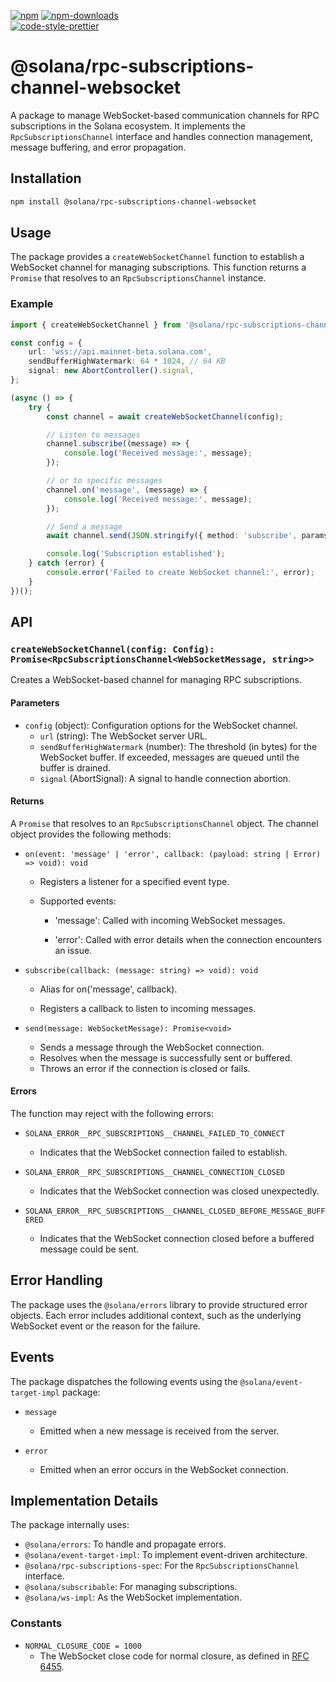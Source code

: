 [![npm][npm-image]][npm-url]
[![npm-downloads][npm-downloads-image]][npm-url]
<br />
[![code-style-prettier][code-style-prettier-image]][code-style-prettier-url]

[code-style-prettier-image]: https://img.shields.io/badge/code_style-prettier-ff69b4.svg?style=flat-square
[code-style-prettier-url]: https://github.com/prettier/prettier
[npm-downloads-image]: https://img.shields.io/npm/dm/@solana/rpc-subscriptions-channel-websocket/next.svg?style=flat
[npm-image]: https://img.shields.io/npm/v/@solana/rpc-subscriptions-channel-websocket/next.svg?style=flat
[npm-url]: https://www.npmjs.com/package/@solana/rpc-subscriptions-channel-websocket/v/next

# @solana/rpc-subscriptions-channel-websocket

A package to manage WebSocket-based communication channels for RPC subscriptions in the Solana ecosystem. It implements the `RpcSubscriptionsChannel` interface and handles connection management, message buffering, and error propagation.

## Installation

```bash
npm install @solana/rpc-subscriptions-channel-websocket
```

## Usage

The package provides a `createWebSocketChannel` function to establish a WebSocket channel for managing subscriptions. This function returns a `Promise` that resolves to an `RpcSubscriptionsChannel` instance.

### Example

```typescript
import { createWebSocketChannel } from '@solana/rpc-subscriptions-channel-websocket';

const config = {
    url: 'wss://api.mainnet-beta.solana.com',
    sendBufferHighWatermark: 64 * 1024, // 64 KB
    signal: new AbortController().signal,
};

(async () => {
    try {
        const channel = await createWebSocketChannel(config);

        // Listen to messages
        channel.subscribe((message) => {
            console.log('Received message:', message);
        });

        // or to specific messages
        channel.on('message', (message) => {
            console.log('Received message:', message);
        });

        // Send a message
        await channel.send(JSON.stringify({ method: 'subscribe', params: [] }));

        console.log('Subscription established');
    } catch (error) {
        console.error('Failed to create WebSocket channel:', error);
    }
})();
```

## API

### `createWebSocketChannel(config: Config): Promise<RpcSubscriptionsChannel<WebSocketMessage, string>>`

Creates a WebSocket-based channel for managing RPC subscriptions.

#### Parameters

- `config` (object): Configuration options for the WebSocket channel.
  - `url` (string): The WebSocket server URL.
  - `sendBufferHighWatermark` (number): The threshold (in bytes) for the WebSocket buffer. If exceeded, messages are queued until the buffer is drained.
  - `signal` (AbortSignal): A signal to handle connection abortion.

#### Returns

A `Promise` that resolves to an `RpcSubscriptionsChannel` object. The channel object provides the following methods:
- `on(event: 'message' | 'error', callback: (payload: string | Error) => void): void`

  - Registers a listener for a specified event type.

  - Supported events:

    - 'message': Called with incoming WebSocket messages.

    - 'error': Called with error details when the connection encounters an issue.

- `subscribe(callback: (message: string) => void): void`

  - Alias for on('message', callback).

  - Registers a callback to listen to incoming messages.

- `send(message: WebSocketMessage): Promise<void>`

  - Sends a message through the WebSocket connection.
  - Resolves when the message is successfully sent or buffered.
  - Throws an error if the connection is closed or fails.

#### Errors

The function may reject with the following errors:

- `SOLANA_ERROR__RPC_SUBSCRIPTIONS__CHANNEL_FAILED_TO_CONNECT`

  - Indicates that the WebSocket connection failed to establish.

- `SOLANA_ERROR__RPC_SUBSCRIPTIONS__CHANNEL_CONNECTION_CLOSED`

  - Indicates that the WebSocket connection was closed unexpectedly.

- `SOLANA_ERROR__RPC_SUBSCRIPTIONS__CHANNEL_CLOSED_BEFORE_MESSAGE_BUFFERED`

  - Indicates that the WebSocket connection closed before a buffered message could be sent.

## Error Handling

The package uses the `@solana/errors` library to provide structured error objects. Each error includes additional context, such as the underlying WebSocket event or the reason for the failure.

## Events

The package dispatches the following events using the `@solana/event-target-impl` package:

- `message`

  - Emitted when a new message is received from the server.

- `error`

  - Emitted when an error occurs in the WebSocket connection.

## Implementation Details

The package internally uses:

- `@solana/errors`: To handle and propagate errors.
- `@solana/event-target-impl`: To implement event-driven architecture.
- `@solana/rpc-subscriptions-spec`: For the `RpcSubscriptionsChannel` interface.
- `@solana/subscribable`: For managing subscriptions.
- `@solana/ws-impl`: As the WebSocket implementation.

### Constants

- `NORMAL_CLOSURE_CODE = 1000`
  - The WebSocket close code for normal closure, as defined in [RFC 6455](https://www.rfc-editor.org/rfc/rfc6455.html#section-7.4.1).


